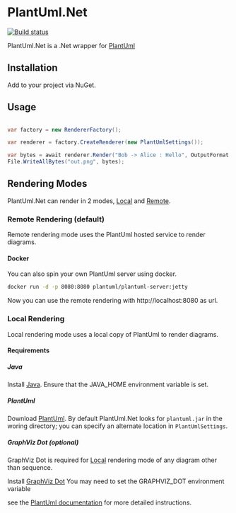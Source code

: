 # PlantUml.Net
[![Build status](https://ci.appveyor.com/api/projects/status/228llgqqagi9kutg?svg=true)](https://ci.appveyor.com/project/KevReed/plantuml-net)

PlantUml.Net is a .Net wrapper for [PlantUml](http://plantuml.com/)

## Installation

Add to your project via NuGet.

## Usage

```csharp

var factory = new RendererFactory();

var renderer = factory.CreateRenderer(new PlantUmlSettings());

var bytes = await renderer.Render("Bob -> Alice : Hello", OutputFormat.Png);
File.WriteAllBytes("out.png", bytes);

```

## Rendering Modes

PlantUml.Net can render in 2 modes, [Local](#Local) and [Remote](#Remote).

### Remote Rendering (default)

Remote rendering mode uses the PlantUml hosted service to render diagrams.

#### Docker

You can also spin your own PlantUml server using docker.

```bash
docker run -d -p 8080:8080 plantuml/plantuml-server:jetty
```

Now you can use the remote rendering with http://localhost:8080 as url.

### Local Rendering

Local rendering mode uses a local copy of PlantUml to render diagrams.

#### Requirements

##### Java

Install [Java](https://java.com/en/download/).
Ensure that the JAVA_HOME environment variable is set.

##### PlantUml

Download [PlantUml](http://plantuml.com/download).
By default PlantUml.Net looks for `plantuml.jar` in the woring directory; you can specify an alternate location in `PlantUmlSettings`.

##### GraphViz Dot (optional)

GraphViz Dot is required for [Local](#Local) rendering mode of any diagram other than sequence.

Install [GraphViz Dot](https://graphviz.gitlab.io/download/)
You may need to set the GRAPHVIZ_DOT environment variable

see the [PlantUml documentation](http://plantuml.com/graphviz-dot) for more detailed instructions.
